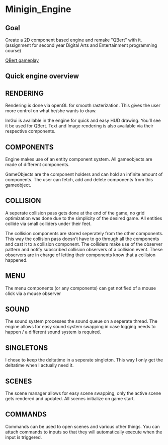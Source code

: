 # Minigin_Engine

## Goal
Create a 2D component based engine and remake "QBert" with it. (assignment for second year Digital Arts and Entertainment programming course)

[QBert gameplay](https://vimeo.com/563602583)

## Quick engine overview

## RENDERING
Rendering is done via openGL for smooth rasterization. This gives the user more control on what he/she wants to draw.

ImGui is available in the engine for quick and easy HUD drawing. You'll see it be used for QBert.
Text and Image rendering is also available via their respective components.

## COMPONENTS
Engine makes use of an entity component system.
All gameobjects are made of different components.

GameObjects are the component holders and can hold an infinite amount of components. The user can fetch, add and delete components from this gameobject.

## COLLISION
A seperate collision pass gets done at the end of the game, no grid optimization was done due to the simplicity of the desired game. All entities collide via small colliders under their feet.

The collision components are stored seperately from the other components.
This way the collision pass doesn't have to go through all the components and cast it to a collision component.
The colliders make use of the observer pattern and notify subscribed collision observers of a collision event. These observers are in charge of letting their components know that a collision happened.

## MENU
The menu components (or any components) can get notified of a mouse click via a mouse observer

## SOUND
The sound system processes the sound queue on a seperate thread. The engine allows for easy sound system swapping in case logging needs to happen / a different sound system is required.

## SINGLETONS
I chose to keep the deltatime in a seperate singleton. This way I only get the deltatime when I actually need it.

## SCENES
The scene manager allows for easy scene swapping, only the active scene gets rendered and updated.
All scenes initialize on game start.

## COMMANDS
Commands can be used to open scenes and various other things. You can attach commands to inputs so that they will automatically execute when the input is triggered.

